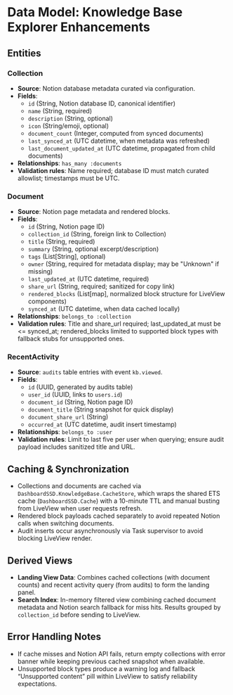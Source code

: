 # Data Model: Knowledge Base Explorer Enhancements

## Entities

### Collection
- **Source**: Notion database metadata curated via configuration.
- **Fields**:
  - `id` (String, Notion database ID, canonical identifier)
  - `name` (String, required)
  - `description` (String, optional)
  - `icon` (String/emoji, optional)
  - `document_count` (Integer, computed from synced documents)
  - `last_synced_at` (UTC datetime, when metadata was refreshed)
  - `last_document_updated_at` (UTC datetime, propagated from child documents)
- **Relationships**: `has_many :documents`
- **Validation rules**: Name required; database ID must match curated allowlist; timestamps must be UTC.

### Document
- **Source**: Notion page metadata and rendered blocks.
- **Fields**:
  - `id` (String, Notion page ID)
  - `collection_id` (String, foreign link to Collection)
  - `title` (String, required)
  - `summary` (String, optional excerpt/description)
  - `tags` (List[String], optional)
  - `owner` (String, required for metadata display; may be "Unknown" if missing)
  - `last_updated_at` (UTC datetime, required)
  - `share_url` (String, required; sanitized for copy link)
  - `rendered_blocks` (List[map], normalized block structure for LiveView components)
  - `synced_at` (UTC datetime, when data cached locally)
- **Relationships**: `belongs_to :collection`
- **Validation rules**: Title and share_url required; last_updated_at must be <= synced_at; rendered_blocks limited to supported block types with fallback stubs for unsupported ones.

### RecentActivity
- **Source**: `audits` table entries with event `kb.viewed`.
- **Fields**:
  - `id` (UUID, generated by audits table)
  - `user_id` (UUID, links to `users.id`)
  - `document_id` (String, Notion page ID)
  - `document_title` (String snapshot for quick display)
  - `document_share_url` (String)
  - `occurred_at` (UTC datetime, audit insert timestamp)
- **Relationships**: `belongs_to :user`
- **Validation rules**: Limit to last five per user when querying; ensure audit payload includes sanitized title and URL.

## Caching & Synchronization
- Collections and documents are cached via `DashboardSSD.KnowledgeBase.CacheStore`, which wraps the shared ETS cache (`DashboardSSD.Cache`) with a 10-minute TTL and manual busting from LiveView when user requests refresh.
- Rendered block payloads cached separately to avoid repeated Notion calls when switching documents.
- Audit inserts occur asynchronously via Task supervisor to avoid blocking LiveView render.

## Derived Views
- **Landing View Data**: Combines cached collections (with document counts) and recent activity query (from audits) to form the landing panel.
- **Search Index**: In-memory filtered view combining cached document metadata and Notion search fallback for miss hits. Results grouped by `collection_id` before sending to LiveView.

## Error Handling Notes
- If cache misses and Notion API fails, return empty collections with error banner while keeping previous cached snapshot when available.
- Unsupported block types produce a warning log and fallback “Unsupported content” pill within LiveView to satisfy reliability expectations.
